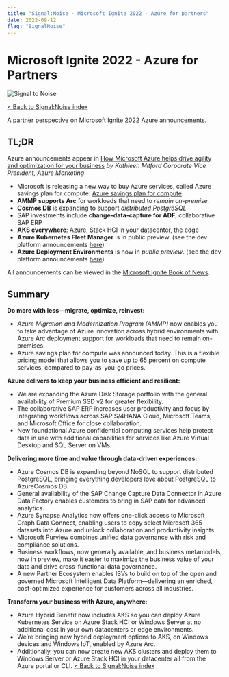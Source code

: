 ```yaml
---
title: "Signal:Noise - Microsoft Ignite 2022 - Azure for partners"
date: 2022-09-12
flag: "SignalNoise"
---
```


# Microsoft Ignite 2022 - Azure for Partners

![Signal to Noise](/PartnerCrucible/Library/signaltonoise-msignite2022.png)

[< Back to Signal:Noise index](/PartnerCrucible/SignaltoNoise)

A partner perspective on Microsoft Ignite 2022 Azure announcements.

## TL;DR

Azure announcements appear in [How Microsoft Azure helps drive agility and optimization for your business](https://azure.microsoft.com/en-ca/blog/how-microsoft-azure-helps-drive-agility-and-optimization-for-your-business/) *by Kathleen Mitford Corporate Vice President, Azure Marketing*

* Microsoft is releasing a new way to buy Azure services, called Azure savings plan for compute: [Azure savings plan for compute](https://partner.microsoft.com/en-US/resources/collection/azure-savings-plan-for-compute#/)
* **AMMP supports Arc** for workloads that need to *remain on-premise.*
* **Cosmos DB** is expanding to support *distributed PostgreSQL*
* SAP investments include **change-data-capture for ADF**, collaborative SAP ERP
* **AKS everywhere**: Azure, Stack HCI in your datacenter, the edge
* **Azure Kubernetes Fleet Manager** is in public preview. (see the dev platform announcements [here](https://azure.microsoft.com/en-ca/blog/modernize-with-microsoft-cloud-the-most-complete-developer-platform/))
* **Azure Deployment Environments**  is now in *public preview*. (see the dev platform announcements [here](https://azure.microsoft.com/en-ca/blog/modernize-with-microsoft-cloud-the-most-complete-developer-platform/))

All announcements can be viewed in the [Microsoft Ignite Book of News](https://news.microsoft.com/ignite-2022-book-of-news/).

## Summary

  **Do more with less—migrate, optimize, reinvest:**
  * *Azure Migration and Modernization Program (AMMP)* now enables you to take advantage of Azure innovation across hybrid environments with Azure Arc deployment support for workloads that need to remain on-premises.
  * Azure savings plan for compute was announced today. This is a flexible pricing model that allows you to save up to 65 percent on compute services, compared to pay-as-you-go prices.

  **Azure delivers to keep your business efficient and resilient:**
  * We are expanding the Azure Disk Storage portfolio with the general availability of Premium SSD v2 for greater flexibility.
  * The collaborative SAP ERP increases user productivity and focus by integrating workflows across SAP S/4HANA Cloud, Microsoft Teams, and Microsoft Office for close collaboration.
  * New foundational Azure confidential computing services help protect data in use with additional capabilities for services like Azure Virtual Desktop and SQL Server on VMs.

  **Delivering more time and value through data-driven experiences:**
  * Azure Cosmos DB is expanding beyond NoSQL to support distributed PostgreSQL, bringing everything developers love about PostgreSQL to AzureCosmos DB.
  * General availability of the SAP Change Capture Data Connector in Azure Data Factory enables customers to bring in SAP data for advanced analytics.
  * Azure Synapse Analytics now offers one-click access to Microsoft Graph Data Connect, enabling users to copy select Microsoft 365 datasets into Azure and unlock collaboration and productivity insights.
  * Microsoft Purview combines unified data governance with risk and compliance solutions.
  * Business workflows, now generally available, and business metamodels, now in preview, make it easier to maximize the business value of your data and drive cross-functional data governance.
  * A new Partner Ecosystem enables ISVs to build on top of the open and governed Microsoft Intelligent Data Platform—delivering an enriched, cost-optimized experience for customers across all industries.

  **Transform your business with Azure, anywhere:**
  * Azure Hybrid Benefit now includes AKS so you can deploy Azure Kubernetes Service on Azure Stack HCI or Windows Server at no additional cost in your own datacenters or edge environments.
  * We’re bringing new hybrid deployment options to AKS, on Windows devices and Windows IoT, enabled by Azure Arc.
  * Additionally, you can now create new AKS clusters and deploy them to Windows Server or Azure Stack HCI in your datacenter all from the Azure portal or CLI.
 [< Back to Signal:Noise index](/PartnerCrucible/SignaltoNoise)

